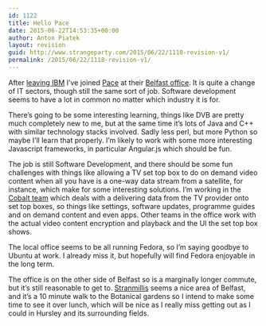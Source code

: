 ```yaml
---
id: 1122
title: Hello Pace
date: 2015-06-22T14:53:35+00:00
author: Anton Piatek
layout: revision
guid: http://www.strangeparty.com/2015/06/22/1118-revision-v1/
permalink: /2015/06/22/1118-revision-v1/
---
```

After [leaving IBM](http://www.strangeparty.com/2015/06/04/bye-bye-big-blue/) I&#8217;ve joined [Pace](http://www.pace.com/) at their [Belfast office](http://www.pace.com/global/careers/vacancy-locations-index/belfast/). It is quite a change of IT sectors, though still the same sort of job. Software development seems to have a lot in common no matter which industry it is for.

There&#8217;s going to be some interesting learning, things like DVB are pretty much completely new to me, but at the same time it&#8217;s lots of Java and C++ with similar technology stacks involved. Sadly less perl, but more Python so maybe I&#8217;ll learn that properly. I&#8217;m likely to work with some more interesting Javascript frameworks, in particular Angular.js which should be fun.

The job is still Software Development, and there should be some fun challenges with things like allowing a TV set top box to do on demand video content when all you have is a one-way data stream from a satellite, for instance, which make for some interesting solutions. I&#8217;m working in the [Cobalt team](http://www.pace.com/global/our-portfolio/elements/cobalt-service-delivery/) which deals with a delivering data from the TV provider onto set top boxes, so things like settings, software updates, programme guides and on demand content and even apps. Other teams in the office work with the actual video content encryption and playback and the UI the set top box shows.

The local office seems to be all running Fedora, so I&#8217;m saying goodbye to Ubuntu at work. I already miss it, but hopefully will find Fedora enjoyable in the long term.

The office is on the other side of Belfast so is a marginally longer commute, but it&#8217;s still reasonable to get to. [Stranmillis](https://en.wikipedia.org/wiki/Stranmillis) seems a nice area of Belfast, and it&#8217;s a 10 minute walk to the Botanical gardens so I intend to make some time to see it over lunch, which will be nice as I really miss getting out as I could in Hursley and its surrounding fields.
